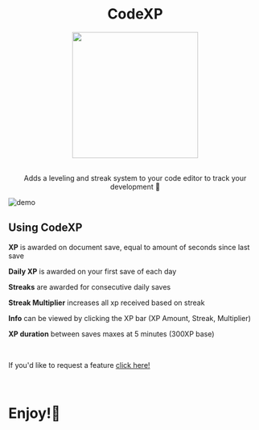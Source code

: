 <div align='center'>
  
# CodeXP
<img src="https://github.com/bengriepp/codeXP/assets/87792049/4230f4d4-e767-4fa2-b458-d977752c6e77" width="250">
</div>
<p align='center'>
<br>
Adds a leveling and streak system to your code editor to track your development 🔮
</p>

![demo](https://github.com/bengriepp/codeXP/assets/87792049/128e8b3d-f086-4eb1-9b9c-704d58f23a92)

## Using CodeXP
**XP** is awarded on document save, equal to amount of seconds since last save

**Daily XP** is awarded on your first save of each day

**Streaks** are awarded for consecutive daily saves

**Streak Multiplier** increases all xp received based on streak

**Info** can be viewed by clicking the XP bar (XP Amount, Streak, Multiplier)

**XP duration** between saves maxes at 5 minutes (300XP base)

<br>

If you'd like to request a feature <a href="https://github.com/bengriepp/codeXP/issues/new">click here!</a>

<br>

# Enjoy!👾
